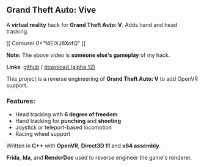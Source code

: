## Grand Theft Auto: Vive

A **virtual reality** hack for **Grand Theft Auto: V**. Adds hand and head tracking.

[[ Carousel 0="f4EIXJ8XofQ" ]]

**Note:** The above video is **someone else's gameplay** of my hack.

**Links**: [github](https://github.com/veryjos/GTAV_OpenVR) / [download (alpha 12)](https://veryjos.com/static/gta_vive/gta_vive_alpha12.zip)

This project is a reverse engineering of **Grand Theft Auto: V** to add OpenVR support.

### Features:

  - Head tracking with **6 degree of freedom**
  - Hand tracking for **punching** and **shooting**
  - Joystick or teleport-based locomotion
  - Racing wheel support

Written in **C++** with **OpenVR**, **Direct3D 11** and **x64 assembly**.

**Frida**, **Ida**, and **RenderDoc** used to reverse engineer the game's renderer.
